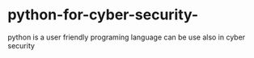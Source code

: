 # python-for-cyber-security-
python is a user friendly programing language can be use also in cyber security 
